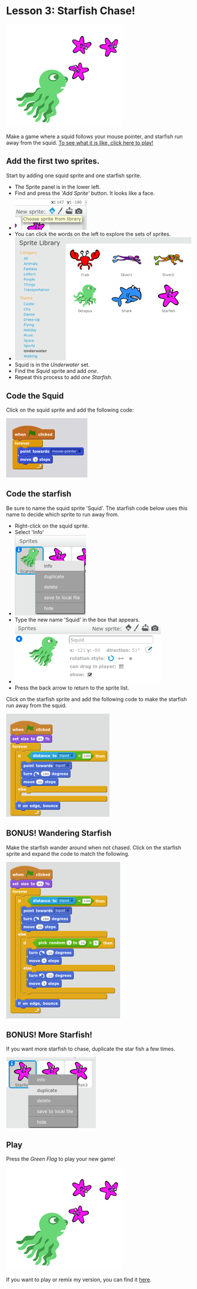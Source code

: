 # Lesson 3: Starfish Chase!

![Squid chasing starfish](img/welcomestarfish.png)

Make a game where a squid follows your mouse pointer, and starfish run away from the squid.
[To see what it is like, click here to play!](https://scratch.mit.edu/projects/170626313/#player)

## Add the first two sprites.

Start by adding one squid sprite and one starfish sprite.

- The Sprite panel is in the lower left.
- Find and press the *'Add Sprite'* button. It looks like a face.
- ![Add sprite button](img/NewSprite.png)
- You can click the words on the left to explore the sets of sprites. 
- ![Sprite Library](img/SpriteLibrary.png)
- Squid is in the *Underwater* set.
- Find the *Squid* sprite and add *one*.
- Repeat this process to add *one* *Starfish*.


## Code the Squid

Click on the squid sprite and add the following code:

![Squid source code](img/SquidCode.png)


## Code the starfish

Be sure to name the squid sprite 'Squid'. The starfish code below uses this name to decide which sprite to run away from. 

- Right-click on the squid sprite.
- Select 'Info'
- ![Sprite info](img/NameYourSprite.png)
- Type the new name 'Squid' in the box that appears.
- ![Sprite Name](img/NameYourSprite2.png)
- Press the back arrow to return to the sprite list.


Click on the starfish sprite and add the following code to make the starfish run away from the squid.

![Starfish source code](img/StarfishCode1.png)

## BONUS! Wandering Starfish

Make the starfish wander around when not chased. 
Click on the starfish sprite and expand the code to match the following.

![Advanced Starfish source code](img/StarfishCode2.png)

## BONUS! More Starfish!

If you want more starfish to chase, duplicate the star fish a few times.

![How to duplicate Starfish](img/duplicate.png)
 
 ## Play

Press the *Green Flag* to play your new game!

![Squid chasing starfish](img/welcomestarfish.png)
 
If you want to play or remix my version, you can find it [here](https://scratch.mit.edu/projects/170626313/).
